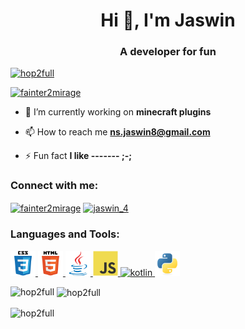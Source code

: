 <h1 align="center">Hi 👋, I'm Jaswin</h1>
<h3 align="center">A developer for fun</h3>



<p align="left"> <a href="https://github.com/ryo-ma/github-profile-trophy"><img src="https://github-profile-trophy.vercel.app/?username=hop2full" alt="hop2full" /></a> </p>

<p align="left"> <a href="https://twitter.com/fainter2mirage" target="blank"><img src="https://img.shields.io/twitter/follow/fainter2mirage?logo=twitter&style=for-the-badge" alt="fainter2mirage" /></a> </p>

- 🔭 I’m currently working on **minecraft plugins**

- 📫 How to reach me **ns.jaswin8@gmail.com**

- ⚡ Fun fact **I like ------- ;-;**

<h3 align="left">Connect with me:</h3>
<p align="left">
<a href="https://twitter.com/fainter2mirage" target="blank"><img align="center" src="https://raw.githubusercontent.com/rahuldkjain/github-profile-readme-generator/master/src/images/icons/Social/twitter.svg" alt="fainter2mirage" height="30" width="40" /></a>
<a href="https://instagram.com/jaswin_4" target="blank"><img align="center" src="https://raw.githubusercontent.com/rahuldkjain/github-profile-readme-generator/master/src/images/icons/Social/instagram.svg" alt="jaswin_4" height="30" width="40" /></a>
</p>

<h3 align="left">Languages and Tools:</h3>
<p align="left"> <a href="https://www.w3schools.com/css/" target="_blank" rel="noreferrer"> <img src="https://raw.githubusercontent.com/devicons/devicon/master/icons/css3/css3-original-wordmark.svg" alt="css3" width="40" height="40"/> </a> <a href="https://www.w3.org/html/" target="_blank" rel="noreferrer"> <img src="https://raw.githubusercontent.com/devicons/devicon/master/icons/html5/html5-original-wordmark.svg" alt="html5" width="40" height="40"/> </a> <a href="https://www.java.com" target="_blank" rel="noreferrer"> <img src="https://raw.githubusercontent.com/devicons/devicon/master/icons/java/java-original.svg" alt="java" width="40" height="40"/> </a> <a href="https://developer.mozilla.org/en-US/docs/Web/JavaScript" target="_blank" rel="noreferrer"> <img src="https://raw.githubusercontent.com/devicons/devicon/master/icons/javascript/javascript-original.svg" alt="javascript" width="40" height="40"/> </a> <a href="https://kotlinlang.org" target="_blank" rel="noreferrer"> <img src="https://www.vectorlogo.zone/logos/kotlinlang/kotlinlang-icon.svg" alt="kotlin" width="40" height="40"/> </a> <a href="https://www.python.org" target="_blank" rel="noreferrer"> <img src="https://raw.githubusercontent.com/devicons/devicon/master/icons/python/python-original.svg" alt="python" width="40" height="40"/> </a> </p>

<p><img align="left" src="https://github-readme-stats.vercel.app/api/top-langs?username=hop2full&show_icons=true&locale=en&layout=compact" alt="hop2full" /></p>

<p>&nbsp;<img align="center" src="https://github-readme-stats.vercel.app/api?username=hop2full&show_icons=true&locale=en" alt="hop2full" /></p>

<p><img align="center" src="https://github-readme-streak-stats.herokuapp.com/?user=hop2full&" alt="hop2full" /></p>
